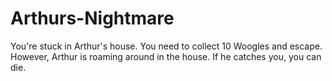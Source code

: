 # Arthurs-Nightmare
You're stuck in Arthur's house. You need to collect 10 Woogles and escape. However, Arthur is roaming around in the house. If he catches you, you can die.
